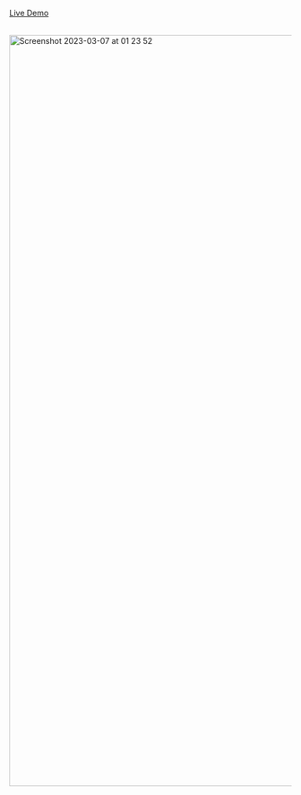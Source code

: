 <a href="https://feedback-ui-arasaltug.netlify.app/">Live Demo</a>

<br>

<img width="1341" alt="Screenshot 2023-03-07 at 01 23 52" src="https://user-images.githubusercontent.com/90329517/223257995-a54ae1a0-b0e5-4b7f-9885-4201bef78aed.png">
